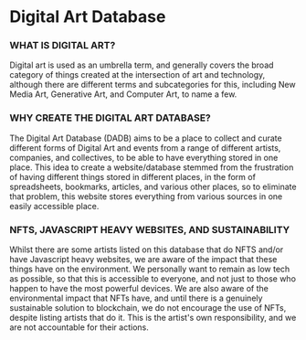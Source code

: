 # Digital Art Database



### WHAT IS DIGITAL ART?

Digital art is used as an umbrella term, and generally covers the broad category of things created at the intersection of art and technology, although there are different terms and subcategories for this, including New Media Art, Generative Art, and Computer Art, to name a few.



### WHY CREATE THE DIGITAL ART DATABASE?

The Digital Art Database (DADB) aims to be a place to collect and curate different forms of Digital Art and events from a range of different artists, companies, and collectives, to be able to have everything stored in one place. This idea to create a website/database stemmed from the frustration of having different things stored in different places, in the form of spreadsheets, bookmarks, articles, and various other places, so to eliminate that problem, this website stores everything from various sources in one easily accessible place.



### NFTS, JAVASCRIPT HEAVY WEBSITES, AND SUSTAINABILITY

Whilst there are some artists listed on this database that do NFTS and/or have Javascript heavy websites, we are aware of the impact that these things have on the environment. We personally want to remain as low tech as possible, so that this is accessible to everyone, and not just to those who happen to have the most powerful devices. We are also aware of the environmental impact that NFTs have, and until there is a genuinely sustainable solution to blockchain, we do not encourage the use of NFTs, despite listing artists that do it. This is the artist's own responsibility, and we are not accountable for their actions.
